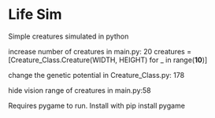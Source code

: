# Life Sim
 Simple creatures simulated in python


increase number of creatures in main.py: 20
 creatures = [Creature_Class.Creature(WIDTH, HEIGHT) for _ in range(**10**)]

change the genetic potential in Creature_Class.py: 178

hide vision range of creatures in main.py:58

Requires pygame to run. Install with pip install pygame
